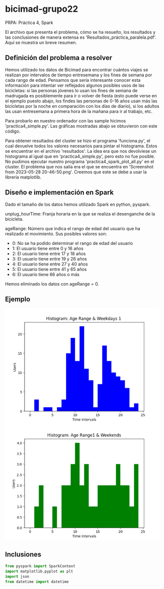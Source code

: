# bicimad-grupo22
PRPA: Práctica 4, Spark

El archivo que presenta el problema, cómo se ha resuelto, los resultados y las conclusiones de manera extensa es 'Resultados_práctica_paralela.pdf'. Aquí se muestra un breve resumen.

## Definición del problema a resolver
Hemos utilizado los datos de Bicimad para encontrar cuántos viajes se realizan por intervalos de tiempo entresemana y los fines de semana por cada rango de edad. Pensamos que sería interesante conocer esta información para intentar ver reflejados algunos posibles usos de las bicicletas: si las personas jóvenes lo usan los fines de semana de madrugada es posiblemente para ir o volver de fiesta (esto puede verse en el ejemplo puesto abajo, los findes las personas de 0-16 años usan más las bicicletas por la noche en comparación con los días de diario), si los adultos las usan entresemana a primera hora de la mañana para ir al trabajo, etc.

Para probarlo en nuestro ordenador con las sample hicimos 'practica4_simple.py'. Las gráficas mostradas abajo se obtuvieron con este código. 

Para obtener resultados del cluster se hizo el programa 'funciona.py', el cual devuelve todos los valores necesarios para pintar el histograma. Estos se encuentrar en el archivo 'resultados'. La idea era que nos devolviese un histograma al igual que en 'practica4_simple.py', pero esto no fue posible. No pudimos ejecutar nuestro programa 'practica4_spark_plot_all.py' en el cluster. El problema que nos salía era el que se encuentra en 'Screenshot from 2023-05-28 20-46-50.png'. Creemos que este se debe a usar la librería matplotlib.

## Diseño e implementación en Spark
Dado el tamaño de los datos hemos utilizado Spark en python, pyspark. 

unplug_hourTime: Franja horaria en la que se realiza el desenganche de la bicicleta. 

ageRange: Número que indica el rango de edad del usuario que ha realizado el movimiento. Sus posibles valores son:
- 0: No se ha podido determinar el rango de edad del usuario
- 1: El usuario tiene entre 0 y 16 años
- 2: El usuario tiene entre 17 y 18 años
- 3: El usuario tiene entre 19 y 26 años
- 4: El usuario tiene entre 27 y 40 años
- 5: El usuario tiene entre 41 y 65 años
- 6: El usuario tiene 66 años o más 

Hemos eliminado los datos con ageRange = 0.
## Ejemplo
![Histograma](histo_weekdays_1.png)
![Histograma](histo_weekends_1.png)


## Inclusiones
```python
from pyspark import SparkContext
import matplotlib.pyplot as plt
import json
from datetime import datetime
```

